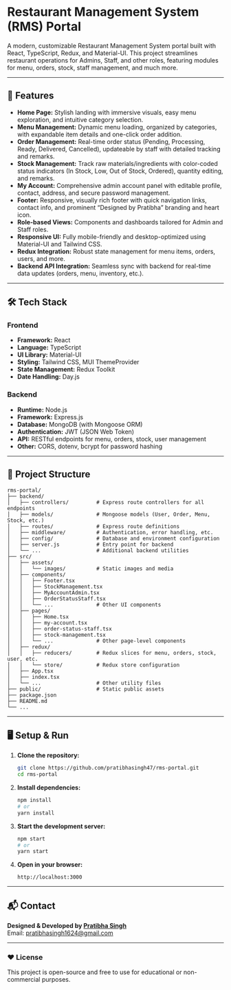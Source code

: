 # Restaurant Management System (RMS) Portal

A modern, customizable Restaurant Management System portal built with React, TypeScript, Redux, and Material-UI. This project streamlines restaurant operations for Admins, Staff, and other roles, featuring modules for menu, orders, stock, staff management, and much more.

---

## 🚀 Features

- **Home Page:** Stylish landing with immersive visuals, easy menu exploration, and intuitive category selection.
- **Menu Management:** Dynamic menu loading, organized by categories, with expandable item details and one-click order addition.
- **Order Management:** Real-time order status (Pending, Processing, Ready, Delivered, Cancelled), updateable by staff with detailed tracking and remarks.
- **Stock Management:** Track raw materials/ingredients with color-coded status indicators (In Stock, Low, Out of Stock, Ordered), quantity editing, and remarks.
- **My Account:** Comprehensive admin account panel with editable profile, contact, address, and secure password management.
- **Footer:** Responsive, visually rich footer with quick navigation links, contact info, and prominent “Designed by Pratibha” branding and heart icon.
- **Role-based Views:** Components and dashboards tailored for Admin and Staff roles.
- **Responsive UI:** Fully mobile-friendly and desktop-optimized using Material-UI and Tailwind CSS.
- **Redux Integration:** Robust state management for menu items, orders, users, and more.
- **Backend API Integration:** Seamless sync with backend for real-time data updates (orders, menu, inventory, etc.).

---

## 🛠️ Tech Stack

### Frontend
- **Framework:** React
- **Language:** TypeScript
- **UI Library:** Material-UI
- **Styling:** Tailwind CSS, MUI ThemeProvider
- **State Management:** Redux Toolkit
- **Date Handling:** Day.js

### Backend
- **Runtime:** Node.js
- **Framework:** Express.js
- **Database:** MongoDB (with Mongoose ORM)
- **Authentication:** JWT (JSON Web Token)
- **API:** RESTful endpoints for menu, orders, stock, user management
- **Other:** CORS, dotenv, bcrypt for password hashing

---

## 📂 Project Structure

```
rms-portal/
├── backend/
│   ├── controllers/         # Express route controllers for all endpoints
│   ├── models/              # Mongoose models (User, Order, Menu, Stock, etc.)
│   ├── routes/              # Express route definitions
│   ├── middleware/          # Authentication, error handling, etc.
│   ├── config/              # Database and environment configuration
│   ├── server.js            # Entry point for backend
│   └── ...                  # Additional backend utilities
├── src/
│   ├── assets/
│   │   └── images/          # Static images and media
│   ├── components/
│   │   ├── Footer.tsx
│   │   ├── StockManagement.tsx
│   │   ├── MyAccountAdmin.tsx
│   │   ├── OrderStatusStaff.tsx
│   │   └── ...              # Other UI components
│   ├── pages/
│   │   ├── Home.tsx
│   │   ├── my-account.tsx
│   │   ├── order-status-staff.tsx
│   │   ├── stock-management.tsx
│   │   └── ...              # Other page-level components
│   ├── redux/
│   │   ├── reducers/        # Redux slices for menu, orders, stock, user, etc.
│   │   └── store/           # Redux store configuration
│   ├── App.tsx
│   ├── index.tsx
│   └── ...                  # Other utility files
├── public/                  # Static public assets
├── package.json
├── README.md
└── ...
```

---


## 🖥️ Setup & Run

1. **Clone the repository:**
   ```bash
   git clone https://github.com/pratibhasingh47/rms-portal.git
   cd rms-portal
   ```

2. **Install dependencies:**
   ```bash
   npm install
   # or
   yarn install
   ```

3. **Start the development server:**
   ```bash
   npm start
   # or
   yarn start
   ```

4. **Open in your browser:**
   ```
   http://localhost:3000
   ```

---
<!-- 
## ✨ Main Components

- **Home:** Welcome screen, menu preview, and category navigation
- **Menu:** Accordion-based listing, item details, add-to-order button
- **OrderStatusStaff:** Staff can view, update, and manage order statuses easily
- **StockManagement:** Complete inventory view with add/edit, status, and remarks
- **MyAccountAdmin:** Admin’s profile page with editable personal and address details
- **Footer:** Informational footer with quick links, contact, and credits -->



<!-- ## 🧑‍💻 Customization

- **Change Branding:** Edit `Footer.tsx` and `Home.tsx` for restaurant name and designer credit.
- **Update Menu:** Modify menu fetching logic in Redux and backend API.
- **Role Management:** Expand user authentication and access control as needed. -->


<!-- ## 📸 Screenshots

> Coming soon! (Add screenshots/gifs here for Home, Orders, Stock, My Account, etc.) -->



## 📬 Contact

**Designed & Developed by [Pratibha Singh](https://github.com/pratibhasingh47)**  
Email: pratibhasingh1624@gmail.com

---

### ❤️ License

This project is open-source and free to use for educational or non-commercial purposes.
